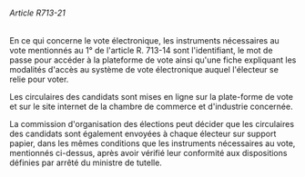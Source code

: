 ###### Article R713-21

En ce qui concerne le vote électronique, les instruments nécessaires au vote mentionnés au 1° de l'article R. 713-14 sont l'identifiant, le mot de passe pour accéder à la plateforme de vote ainsi qu'une fiche expliquant les modalités d'accès au système de vote électronique auquel l'électeur se relie pour voter.

Les circulaires des candidats sont mises en ligne sur la plate-forme de vote et sur le site internet de la chambre de commerce et d'industrie concernée.

La commission d'organisation des élections peut décider que les circulaires des candidats sont également envoyées à chaque électeur sur support papier, dans les mêmes conditions que les instruments nécessaires au vote, mentionnés ci-dessus, après avoir vérifié leur conformité aux dispositions définies par arrêté du ministre de tutelle.

